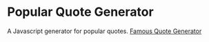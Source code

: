 # Popular Quote Generator


A Javascript generator for popular quotes.
<a href="https://jmeboji.github.io/Popular-Quote-Generator/">Famous Quote Generator</a>
